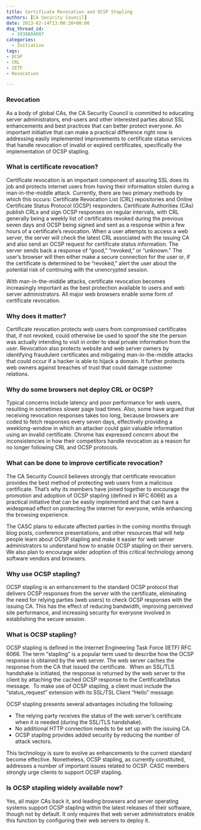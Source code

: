 ```yaml
---
title: Certificate Revocation and OCSP Stapling
authors: [CA Security Council]
date: 2013-02-14T13:00:20+00:00
dsq_thread_id:
  - 1938884807
categories:
  - Initiative
tags:
- OCSP
- CRL
- IETF
- Revocation

---
```

### Revocation

As a body of global CAs, the CA Security Council is committed to educating server administrators, end-users and other interested parties about SSL enhancements and best practices that can better protect everyone. An important initiative that can make a practical difference right now is addressing easily implemented improvements to certificate status services that handle revocation of invalid or expired certificates, specifically the implementation of OCSP stapling.

### What is certificate revocation?

Certificate revocation is an important component of assuring SSL does its job and protects internet users from having their information stolen during a man-in-the-middle attack. Currently, there are two primary methods by which this occurs: Certificate Revocation List (CRL) repositories and Online Certificate Status Protocol (OCSP) responders. Certificate Authorities (CAs) publish CRLs and sign OCSP responses on regular intervals, with CRL generally being a weekly list of certificates revoked during the previous seven days and OCSP being signed and sent as a response within a few hours of a certificate&rsquo;s revocation. When a user attempts to access a web server, the server will check the latest CRL associated with the issuing CA and also send an OCSP request for certificate status information. The server sends back a response of &ldquo;good,&rdquo; &ldquo;revoked,&rdquo; or &ldquo;unknown.&rdquo; The user&rsquo;s browser will then either make a secure connection for the user or, if the certificate is determined to be &ldquo;revoked,&rdquo; alert the user about the potential risk of continuing with the unencrypted session. 

With man-in-the-middle attacks, certificate revocation becomes increasingly important as the best protection available to users and web server administrators. All major web browsers enable some form of certificate revocation. 

### Why does it matter?

Certificate revocation protects web users from compromised certificates that, if not revoked, could otherwise be used to spoof the site the person was actually intending to visit in order to steal private information from the user. Revocation also protects website and web server owners by identifying fraudulent certificates and mitigating man-in-the-middle attacks that could occur if a hacker is able to hijack a domain. It further protects web owners against breaches of trust that could damage customer relations.

### Why do some browsers not deploy CRL or OCSP?

Typical concerns include latency and poor performance for web users, resulting in sometimes slower page load times. Also, some have argued that receiving revocation responses takes too long, because browsers are coded to fetch responses every seven days, effectively providing a weeklong-window in which an attacker could gain valuable information using an invalid certificate. Chrome has expressed concern about the inconsistencies in how their competitors handle revocation as a reason for no longer following CRL and OCSP protocols.

### What can be done to improve certificate revocation?

The CA Security Council believes strongly that certificate revocation provides the best method of protecting web users from a malicious certificate. That&rsquo;s why its members have joined together to encourage the promotion and adoption of OCSP stapling (defined in RFC 6066) as a practical initiative that can be easily implemented and that can have a widespread effect on protecting the internet for everyone, while enhancing the browsing experience. 

The CASC plans to educate affected parties in the coming months through blog posts, conference presentations, and other resources that will help people learn about OCSP stapling and make it easier for web server administrators to understand how to enable OCSP stapling on their servers. We also plan to encourage wider adoption of this critical technology among software vendors and browsers. 

### Why use OCSP stapling?

OCSP stapling is an enhancement to the standard OCSP protocol that delivers OCSP responses from the server with the certificate, eliminating the need for relying parties (web users) to check OCSP responses with the issuing CA. This has the effect of reducing bandwidth, improving perceived site performance, and increasing security for everyone involved in establishing the secure session.

### What is OCSP stapling?

OCSP stapling is defined in the Internet Engineering Task Force (IETF) RFC 6066. The term &ldquo;stapling&rdquo; is a popular term used to describe how the OCSP response is obtained by the web server. The web server caches the response from the CA that issued the certificate.&nbsp; When an SSL/TLS handshake is initiated, the response is returned by the web server to the client by attaching the cached OCSP response to the CertificateStatus message.&nbsp; To make use of OCSP stapling, a client must include the &ldquo;status_request&rdquo; extension with its SSL/TSL Client &ldquo;Hello&rdquo; message.

OCSP stapling presents several advantages including the following:

  * The relying party receives the status of the web server&rsquo;s certificate when it is needed (during the SSL/TLS handshake).
  * No additional HTTP connection needs to be set up with the issuing CA.
  * OCSP stapling provides added security by reducing the number of attack vectors.

This technology is sure to evolve as enhancements to the current standard become effective. Nonetheless, OCSP stapling, as currently constituted, addresses a number of important issues related to OCSP. CASC members strongly urge clients to support OCSP stapling.

### Is OCSP stapling widely available now?

Yes, all major CAs back it, and leading browsers and server operating systems support OCSP stapling within the latest releases of their software, though not by default. It only requires that web server administrators enable this function by configuring their web servers to deploy it.